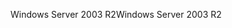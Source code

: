 <span data-ttu-id="eb1a1-101">Windows Server 2003 R2</span><span class="sxs-lookup"><span data-stu-id="eb1a1-101">Windows Server 2003 R2</span></span>